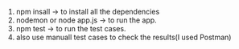 1) npm insall -> to install all the dependencies
2) nodemon or node app.js -> to run the app.
3) npm test -> to run the test cases.
4) also use manuall test cases to check the results(I used Postman)
